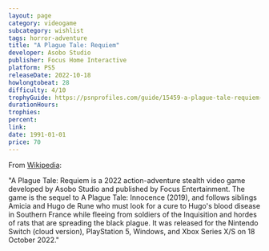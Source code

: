 ```yaml
---
layout: page
category: videogame
subcategory: wishlist
tags: horror-adventure
title: "A Plague Tale: Requiem"
developer: Asobo Studio
publisher: Focus Home Interactive
platform: PS5
releaseDate: 2022-10-18
howlongtobeat: 28
difficulty: 4/10
trophyGuide: https://psnprofiles.com/guide/15459-a-plague-tale-requiem-trophy-guide
durationHours:
trophies:
percent:
link:
date: 1991-01-01
price: 70
---
```


From [Wikipedia](https://en.wikipedia.org/wiki/A_Plague_Tale:_Innocence):

"A Plague Tale: Requiem is a 2022 action-adventure stealth video game developed by Asobo Studio and published by Focus Entertainment. The game is the sequel to A Plague Tale: Innocence (2019), and follows siblings Amicia and Hugo de Rune who must look for a cure to Hugo's blood disease in Southern France while fleeing from soldiers of the Inquisition and hordes of rats that are spreading the black plague. It was released for the Nintendo Switch (cloud version), PlayStation 5, Windows, and Xbox Series X/S on 18 October 2022."
